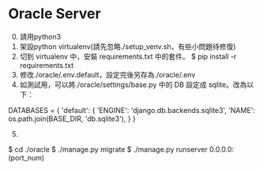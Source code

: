 # Oracle Server

0. 請用python3
1. 架設python virtualenv(請先忽略./setup_venv.sh，有些小問題待修復)
2. 切到 virtualenv 中，安裝 requirements.txt 中的套件。
	$ pip install -r requirements.txt
3. 修改./oracle/.env.default，設定完後另存為./oracle/.env
4. 如測試用，可以將./oracle/settings/base.py 中的 DB 設定成 sqlite。改為以下：

DATABASES = {
    'default': {
        'ENGINE': 'django.db.backends.sqlite3',
        'NAME': os.path.join(BASE_DIR, 'db.sqlite3'),
    }
}

5. 
$ cd ./oracle
$ ./manage.py migrate
$ ./manage.py runserver 0.0.0.0:(port_num)